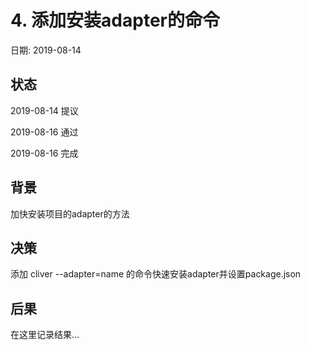 # 4. 添加安装adapter的命令

日期: 2019-08-14

## 状态

2019-08-14 提议

2019-08-16 通过

2019-08-16 完成

## 背景

加快安装项目的adapter的方法

## 决策

添加 cliver --adapter=name 的命令快速安装adapter并设置package.json

## 后果

在这里记录结果...
